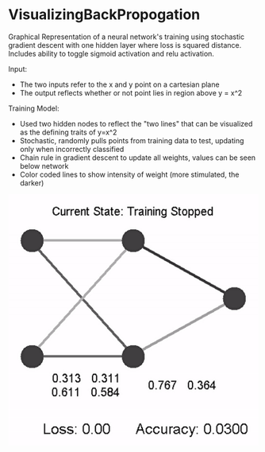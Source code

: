 # VisualizingBackPropogation

Graphical Representation of a neural network's training using stochastic gradient descent with one hidden layer where loss is squared distance. Includes ability to toggle sigmoid activation and relu activation.

Input:
- The two inputs refer to the x and y point on a cartesian plane
- The output reflects whether or not point lies in region above y = x^2

Training Model:
- Used two hidden nodes to reflect the "two lines" that can be visualized as the defining traits of y=x^2
- Stochastic, randomly pulls points from training data to test, updating only when incorrectly classified
- Chain rule in gradient descent to update all weights, values can be seen below network
- Color coded lines to show intensity of weight (more stimulated, the darker)

![](Images%20and%20GIFS/Demonstration.gif)

